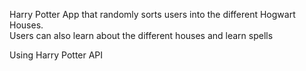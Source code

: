 Harry Potter App that randomly sorts users into the different Hogwart Houses. <br>
Users can also learn about the different houses and learn spells 

Using Harry Potter API 
